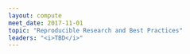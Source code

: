 ```yaml
---
layout: compute
meet_date: 2017-11-01
topic: "Reproducible Research and Best Practices"
leaders: "<i>TBD</i>"
---
```



